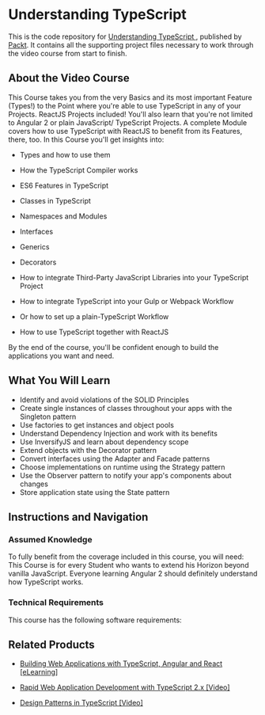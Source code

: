 # Understanding TypeScript 
This is the code repository for [Understanding TypeScript ](https://www.packtpub.com/application-development/design-patterns-typescript-video?utm_source=github&utm_medium=repository&utm_campaign=9781789347951), published by [Packt](https://www.packtpub.com/?utm_source=github). It contains all the supporting project files necessary to work through the video course from start to finish.
## About the Video Course
This Course takes you from the very Basics and its most important Feature (Types!) to the Point where you're able to use TypeScript in any of your Projects. ReactJS Projects included! You'll also learn that you're not limited to Angular 2 or plain JavaScript/ TypeScript Projects. A complete Module covers how to use TypeScript with ReactJS to benefit from its Features, there, too. In this Course you'll get insights into:

* Types and how to use them

* How the TypeScript Compiler works

* ES6 Features in TypeScript

* Classes in TypeScript

* Namespaces and Modules

* Interfaces

* Generics

* Decorators

* How to integrate Third-Party JavaScript Libraries into your TypeScript Project

* How to integrate TypeScript into your Gulp or Webpack Workflow

* Or how to set up a plain-TypeScript Workflow

* How to use TypeScript together with ReactJS

By the end of the course, you'll be confident enough to build the applications you want and need.


<H2>What You Will Learn</H2>
<DIV class=book-info-will-learn-text>
<UL>
<LI>Identify and avoid violations of the SOLID Principles 
<LI>Create single instances of classes throughout your apps with the Singleton pattern 
<LI>Use factories to get instances and object pools 
<LI>Understand Dependency Injection and work with its benefits 
<LI>Use InversifyJS and learn about dependency scope 
<LI>Extend objects with the Decorator pattern 
<LI>Convert interfaces using the Adapter and Facade patterns 
<LI>Choose implementations on runtime using the Strategy pattern 
<LI>Use the Observer pattern to notify your app's components about changes 
<LI>Store application state using the State pattern </LI></UL></DIV>

## Instructions and Navigation
### Assumed Knowledge
To fully benefit from the coverage included in this course, you will need:<br/>
This Course is for every Student who wants to extend his Horizon beyond vanilla JavaScript. Everyone learning Angular 2 should definitely understand how TypeScript works.
### Technical Requirements
This course has the following software requirements:<br/>
                 

## Related Products
* [Building Web Applications with TypeScript, Angular and React [eLearning]](https://www.packtpub.com/application-development/design-patterns-typescript-video?utm_source=github&utm_medium=repository&utm_campaign=9781789347951)

* [Rapid Web Application Development with TypeScript 2.x [Video]](https://www.packtpub.com/application-development/design-patterns-typescript-video?utm_source=github&utm_medium=repository&utm_campaign=9781789347951)

* [Design Patterns in TypeScript [Video]](https://www.packtpub.com/application-development/design-patterns-typescript-video?utm_source=github&utm_medium=repository&utm_campaign=9781789347951)

